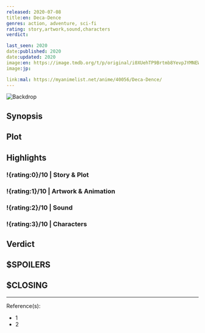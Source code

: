```yaml
---
released: 2020-07-08
title:en: Deca-Dence
genres: action, adventure, sci-fi
rating: story,artwork,sound,characters
verdict:

last_seen: 2020
date:published: 2020
date:updated: 2020
image:en: https://image.tmdb.org/t/p/original/i0XUehTP9Brtmb8YevpJYMNEWZT.jpg
image:jp:

link:mal: https://myanimelist.net/anime/40056/Deca-Dence/
---
```


![Backdrop]()

## Synopsis

## Plot

## Highlights

### !{rating:0}/10 | Story & Plot

### !{rating:1}/10 | Artwork & Animation

### !{rating:2}/10 | Sound

### !{rating:3}/10 | Characters

## Verdict

## $SPOILERS

## $CLOSING

---
Reference(s):

- 1
- 2
